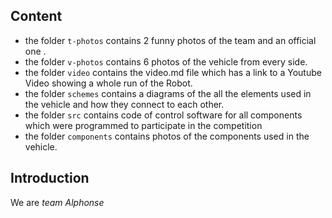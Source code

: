 

## Content

* the folder `t-photos` contains 2 funny photos of the team and an official one . 
* the folder `v-photos` contains 6 photos of the vehicle from every side.
* the folder `video` contains the video.md file which has a link to a Youtube Video showing a whole run of the Robot.
* the folder `schemes` contains a diagrams of the all the elements used in the vehicle and how they connect to each other.
* the folder `src` contains code of control software for all components which were programmed to participate in the competition
* the folder `components` contains photos of the components used in the vehicle.

## Introduction

We are *team Alphonse*  



